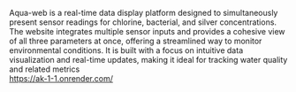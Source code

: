 Aqua-web is a real-time data display platform designed to simultaneously present sensor readings for chlorine, bacterial, and silver concentrations. The website integrates multiple sensor inputs and provides a cohesive view of all three parameters at once, offering a streamlined way to monitor environmental conditions. It is built with a focus on intuitive data visualization and real-time updates, making it ideal for tracking water quality and related metrics  
https://ak-1-1.onrender.com/
